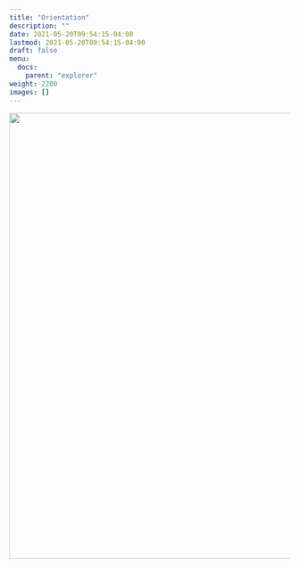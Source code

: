 ```yaml
---
title: "Orientation"
description: ""
date: 2021-05-20T09:54:15-04:00
lastmod: 2021-05-20T09:54:15-04:00
draft: false
menu: 
  docs:
    parent: "explorer"
weight: 2200
images: []
---
```


<img src="../imgs/orientation.png" width="800px" />

